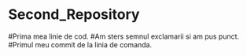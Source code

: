 # Second_Repository
#Prima mea linie de cod.
#Am sters semnul exclamarii si am pus punct.
#Primul meu commit de la linia de comanda.